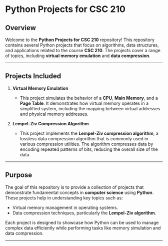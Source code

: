 # Python Projects for CSC 210

## Overview

Welcome to the **Python Projects for CSC 210** repository! This repository contains several Python projects that focus on algorithms, data structures, and applications related to the course **CSC 210**. The projects cover a range of topics, including **virtual memory emulation** and **data compression**.

---

## Projects Included

1. **Virtual Memory Emulation**  
   - This project simulates the behavior of a **CPU**, **Main Memory**, and a **Page Table**. It demonstrates how virtual memory operates in a simplified system, including the mapping between virtual addresses and physical memory addresses.

2. **Lempel-Ziv Compression Algorithm**  
   - This project implements the **Lempel-Ziv compression algorithm**, a lossless data compression algorithm that is commonly used in various compression utilities. The algorithm compresses data by encoding repeated patterns of bits, reducing the overall size of the data.

---

## Purpose

The goal of this repository is to provide a collection of projects that demonstrate fundamental concepts in **computer science** using **Python**. These projects help in understanding key topics such as:

- Virtual memory management in operating systems.
- Data compression techniques, particularly the **Lempel-Ziv algorithm**.

Each project is designed to showcase how Python can be used to manage complex data efficiently while performing tasks like memory simulation and data compression.

---
